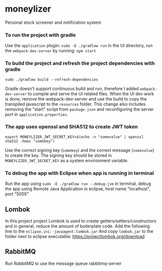 # moneylizer
Personal stock screener and notification system

### To run the project with gradle
Use the `application` plugin: `sudo -E ./gradlew run`
In the UI directory, run the `webpack-dev-server` by running: `npm start`

### To build the project and refresh the project dependencies with gradle
`sudo ./gradlew build --refresh-dependencies`

Gradle doesn't support continuous build and run, therefore I added `webpack-dev-server` to compile and serve the UI related files. When the UI dev work is done, remove the webpack-dev-server and use the build to copy the transpiled javascript to the `resources` folder. This change also includes removing the "start" script from `package.json` and reconfiguring the server port in `application.properties`.


### The app uses openssl and SHA512 to create JWT token
`export MONEYLIZER_JWT_SECRET_KEY=$(echo -n "somevalue" | openssl sha512 -hmac "somekey")`

Use the correct signing key (`somekey`) and the correct message (`somevalue`) to create the key.
The signing key should be stored in `MONEYLIZER_JWT_SECRET_KEY` as a system environment variable.

### To debug the app with Eclipse when app is running in terminal
Run the app using `sudo -E ./gradlew run --debug-jvm` in terminal, debug the app using Remote Java Application in eclipse, host name "localhost", port "5005"

## Lombok ##
In this project project Lombok is used to create getters/setters/constructors and in general, reduce the amount of boilerplate code. Add the following line to the `eclipse.ini`:
`-javaagent:lombok.jar`
And copy `lombok.jar` to the folder next to eclipse executable: 
https://projectlombok.org/download

## RabbitMQ ##
Run RabbitMQ to use the message queue
rabbitmq-server
